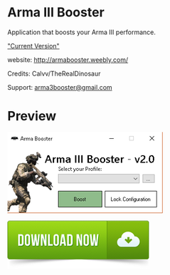 

# Arma III Booster
Application that boosts your Arma III performance.

["Current Version"](https://raw.githubusercontent.com/Calvv/Arma-III-Booster/master/current.version)

website: http://armabooster.weebly.com/

Credits: Calvv/TheRealDinosaur

Support: arma3booster@gmail.com


<h1> Preview </h1>

![](/Preview.png)

[![](/download.png)](https://github.com/Calvv/Arma-III-Booster/raw/master/Arma%20Booster.exe)
